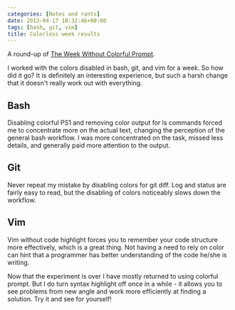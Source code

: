 ```yaml
---
categories: [Notes and rants]
date: 2013-04-17 18:32:46+00:00
tags: [bash, git, vim]
title: Colorless week results
---
```


A round-up of [The Week Without Colorful Prompt][1].

I worked with the colors disabled in bash, git, and vim for a week. So how did
it go? It is definitely an interesting experience, but such a harsh change that
it doesn't really work out with everything.

## Bash

Disabling colorful PS1 and removing color output for ls commands forced me to
concentrate more on the actual text, changing the perception of the general
bash workflow. I was more concentrated on the task, missed less details, and
generally paid more attention to the output.

## Git

Never repeat my mistake by disabling colors for git diff. Log and status are
fairly easy to read, but the disabling of colors noticeably slows down the
workflow.

## Vim

Vim without code highlight forces you to remember your code structure more
effectively, which is a great thing. Not having a need to rely on color can
hint that a programmer has better understanding of the code he/she is writing.

Now that the experiment is over I have mostly returned to using colorful
prompt. But I do turn syntax highlight off once in a while - it allows you to
see problems from new angle and work more efficiently at finding a solution.
Try it and see for yourself!

[1]: http://www.rosipov.com/blog/a-week-without-colorful-prompt/
